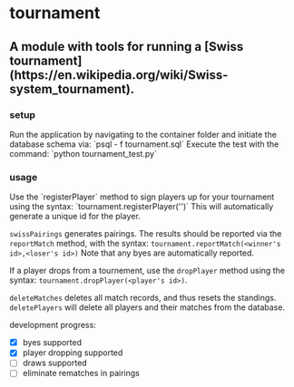 <h1>tournament</h1>
<h2>A module with tools for running a [Swiss tournament](https://en.wikipedia.org/wiki/Swiss-system_tournament).</h2>

<h3>setup</h3>
Run the application by navigating to the container folder and initiate the database schema via:
`psql - f tournament.sql` 
Execute the test with the command: 
`python tournament_test.py`

<h3>usage</h3>
Use the `registerPlayer` method to sign players up for your tournament using the syntax:
`tournament.registerPlayer('<player's name>')`
This will automatically generate a unique id for the player.

`swissPairings` generates pairings.
The results should be reported via the `reportMatch` method, with the syntax:
`tournament.reportMatch(<winner's id>,<loser's id>)`
Note that any byes are automatically reported.

If a player drops from a tournement, use the `dropPlayer` method using the syntax:
`tournament.dropPlayer(<player's id>)`.

`deleteMatches` deletes all match records, and thus resets the standings.
`deletePlayers` will delete all players and their matches from the database.

development progress:
- [x] byes supported
- [x] player dropping supported
- [ ] draws supported
- [ ] eliminate rematches in pairings